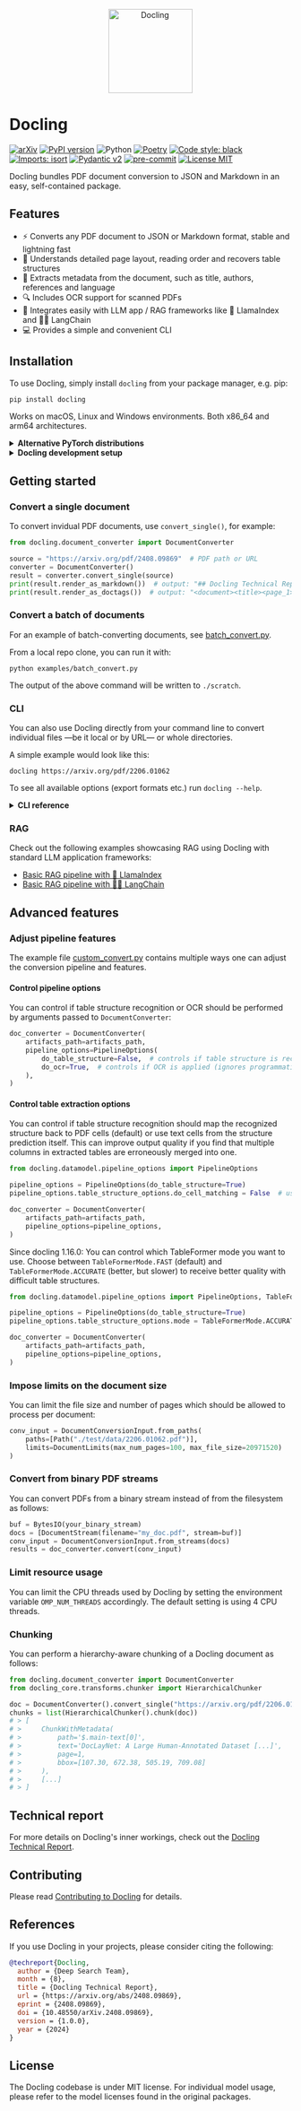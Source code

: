 <p align="center">
  <a href="https://github.com/ds4sd/docling">
    <img loading="lazy" alt="Docling" src="https://github.com/DS4SD/docling/raw/main/logo.png" width="150" />
  </a>
</p>

# Docling

[![arXiv](https://img.shields.io/badge/arXiv-2408.09869-b31b1b.svg)](https://arxiv.org/abs/2408.09869)
[![PyPI version](https://img.shields.io/pypi/v/docling)](https://pypi.org/project/docling/)
![Python](https://img.shields.io/badge/python-3.10%20%7C%203.11%20%7C%203.12-blue)
[![Poetry](https://img.shields.io/endpoint?url=https://python-poetry.org/badge/v0.json)](https://python-poetry.org/)
[![Code style: black](https://img.shields.io/badge/code%20style-black-000000.svg)](https://github.com/psf/black)
[![Imports: isort](https://img.shields.io/badge/%20imports-isort-%231674b1?style=flat&labelColor=ef8336)](https://pycqa.github.io/isort/)
[![Pydantic v2](https://img.shields.io/endpoint?url=https://raw.githubusercontent.com/pydantic/pydantic/main/docs/badge/v2.json)](https://pydantic.dev)
[![pre-commit](https://img.shields.io/badge/pre--commit-enabled-brightgreen?logo=pre-commit&logoColor=white)](https://github.com/pre-commit/pre-commit)
[![License MIT](https://img.shields.io/github/license/DS4SD/docling)](https://opensource.org/licenses/MIT)

Docling bundles PDF document conversion to JSON and Markdown in an easy, self-contained package.

## Features
* ⚡ Converts any PDF document to JSON or Markdown format, stable and lightning fast
* 📑 Understands detailed page layout, reading order and recovers table structures
* 📝 Extracts metadata from the document, such as title, authors, references and language
* 🔍 Includes OCR support for scanned PDFs
* 🤖 Integrates easily with LLM app / RAG frameworks like 🦙 LlamaIndex and 🦜🔗 LangChain
* 💻 Provides a simple and convenient CLI

## Installation

To use Docling, simply install `docling` from your package manager, e.g. pip:
```bash
pip install docling
```

Works on macOS, Linux and Windows environments. Both x86_64 and arm64 architectures.

<details>
  <summary><b>Alternative PyTorch distributions</b></summary>

  The Docling models depend on the [PyTorch](https://pytorch.org/) library.
  Depending on your architecture, you might want to use a different distribution of `torch`.
  For example, you might want support for different accelerator or for a cpu-only version.
  All the different ways for installing `torch` are listed on their website <https://pytorch.org/>.

  One common situation is the installation on Linux systems with cpu-only support.
  In this case, we suggest the installation of Docling with the following options

  ```bash
  # Example for installing on the Linux cpu-only version
  pip install docling --extra-index-url https://download.pytorch.org/whl/cpu
  ```
</details>

<details>
  <summary><b>Docling development setup</b></summary>

  To develop for Docling (features, bugfixes etc.), install as follows from your local clone's root dir:
  ```bash
  poetry install --all-extras
  ```
</details>

## Getting started

### Convert a single document

To convert invidual PDF documents, use `convert_single()`, for example:
```python
from docling.document_converter import DocumentConverter

source = "https://arxiv.org/pdf/2408.09869"  # PDF path or URL
converter = DocumentConverter()
result = converter.convert_single(source)
print(result.render_as_markdown())  # output: "## Docling Technical Report[...]"
print(result.render_as_doctags())  # output: "<document><title><page_1><loc_20>..."
```

### Convert a batch of documents

For an example of batch-converting documents, see [batch_convert.py](https://github.com/DS4SD/docling/blob/main/examples/batch_convert.py).

From a local repo clone, you can run it with:

```
python examples/batch_convert.py
```
The output of the above command will be written to `./scratch`.

### CLI

You can also use Docling directly from your command line to convert individual files —be it local or by URL— or whole directories.

A simple example would look like this:
```console
docling https://arxiv.org/pdf/2206.01062
```

To see all available options (export formats etc.) run `docling --help`.

<details>
  <summary><b>CLI reference</b></summary>

  Here are the available options as of this writing (for an up-to-date listing, run `docling --help`):

  ```console
  $ docling --help

  Usage: docling [OPTIONS] source

  ╭─ Arguments ──────────────────────────────────────────────────────────────────────────────────────────────────────────────────╮
  │ *    input_sources      source  PDF files to convert. Can be local file / directory paths or URL. [default: None] [required] │
  ╰──────────────────────────────────────────────────────────────────────────────────────────────────────────────────────────────╯
  ╭─ Options ────────────────────────────────────────────────────────────────────────────────────────────────────────────────────╮
  │ --json       --no-json                            If enabled the document is exported as JSON. [default: no-json]            │
  │ --md         --no-md                              If enabled the document is exported as Markdown. [default: md]             │
  │ --txt        --no-txt                             If enabled the document is exported as Text. [default: no-txt]             │
  │ --doctags    --no-doctags                         If enabled the document is exported as Doc Tags. [default: no-doctags]     │
  │ --ocr        --no-ocr                             If enabled, the bitmap content will be processed using OCR. [default: ocr] │
  │ --backend                    [pypdfium2|docling]  The PDF backend to use. [default: docling]                                 │
  │ --output                     PATH                 Output directory where results are saved. [default: .]                     │
  │ --version                                         Show version information.                                                  │
  │ --help                                            Show this message and exit.                                                │
  ╰──────────────────────────────────────────────────────────────────────────────────────────────────────────────────────────────╯
  ```
</details>

### RAG
Check out the following examples showcasing RAG using Docling with standard LLM application frameworks:
- [Basic RAG pipeline with 🦙 LlamaIndex](https://github.com/DS4SD/docling/tree/main/examples/rag_llamaindex.ipynb)
- [Basic RAG pipeline with 🦜🔗 LangChain](https://github.com/DS4SD/docling/tree/main/examples/rag_langchain.ipynb)

## Advanced features

### Adjust pipeline features

The example file [custom_convert.py](https://github.com/DS4SD/docling/blob/main/examples/custom_convert.py) contains multiple ways
one can adjust the conversion pipeline and features.


#### Control pipeline options

You can control if table structure recognition or OCR should be performed by arguments passed to `DocumentConverter`:
```python
doc_converter = DocumentConverter(
    artifacts_path=artifacts_path,
    pipeline_options=PipelineOptions(
        do_table_structure=False,  # controls if table structure is recovered
        do_ocr=True,  # controls if OCR is applied (ignores programmatic content)
    ),
)
```

#### Control table extraction options

You can control if table structure recognition should map the recognized structure back to PDF cells (default) or use text cells from the structure prediction itself.
This can improve output quality if you find that multiple columns in extracted tables are erroneously merged into one.


```python
from docling.datamodel.pipeline_options import PipelineOptions

pipeline_options = PipelineOptions(do_table_structure=True)
pipeline_options.table_structure_options.do_cell_matching = False  # uses text cells predicted from table structure model

doc_converter = DocumentConverter(
    artifacts_path=artifacts_path,
    pipeline_options=pipeline_options,
)
```

Since docling 1.16.0: You can control which TableFormer mode you want to use. Choose between `TableFormerMode.FAST` (default) and `TableFormerMode.ACCURATE` (better, but slower) to receive better quality with difficult table structures.

```python
from docling.datamodel.pipeline_options import PipelineOptions, TableFormerMode

pipeline_options = PipelineOptions(do_table_structure=True)
pipeline_options.table_structure_options.mode = TableFormerMode.ACCURATE  # use more accurate TableFormer model

doc_converter = DocumentConverter(
    artifacts_path=artifacts_path,
    pipeline_options=pipeline_options,
)
```

### Impose limits on the document size

You can limit the file size and number of pages which should be allowed to process per document:
```python
conv_input = DocumentConversionInput.from_paths(
    paths=[Path("./test/data/2206.01062.pdf")],
    limits=DocumentLimits(max_num_pages=100, max_file_size=20971520)
)
```

### Convert from binary PDF streams

You can convert PDFs from a binary stream instead of from the filesystem as follows:
```python
buf = BytesIO(your_binary_stream)
docs = [DocumentStream(filename="my_doc.pdf", stream=buf)]
conv_input = DocumentConversionInput.from_streams(docs)
results = doc_converter.convert(conv_input)
```
### Limit resource usage

You can limit the CPU threads used by Docling by setting the environment variable `OMP_NUM_THREADS` accordingly. The default setting is using 4 CPU threads.

### Chunking

You can perform a hierarchy-aware chunking of a Docling document as follows:

```python
from docling.document_converter import DocumentConverter
from docling_core.transforms.chunker import HierarchicalChunker

doc = DocumentConverter().convert_single("https://arxiv.org/pdf/2206.01062").output
chunks = list(HierarchicalChunker().chunk(doc))
# > [
# >     ChunkWithMetadata(
# >         path='$.main-text[0]',
# >         text='DocLayNet: A Large Human-Annotated Dataset [...]',
# >         page=1,
# >         bbox=[107.30, 672.38, 505.19, 709.08]
# >     ),
# >     [...]
# > ]
```


## Technical report

For more details on Docling's inner workings, check out the [Docling Technical Report](https://arxiv.org/abs/2408.09869).

## Contributing

Please read [Contributing to Docling](https://github.com/DS4SD/docling/blob/main/CONTRIBUTING.md) for details.


## References

If you use Docling in your projects, please consider citing the following:

```bib
@techreport{Docling,
  author = {Deep Search Team},
  month = {8},
  title = {Docling Technical Report},
  url = {https://arxiv.org/abs/2408.09869},
  eprint = {2408.09869},
  doi = {10.48550/arXiv.2408.09869},
  version = {1.0.0},
  year = {2024}
}
```

## License

The Docling codebase is under MIT license.
For individual model usage, please refer to the model licenses found in the original packages.
